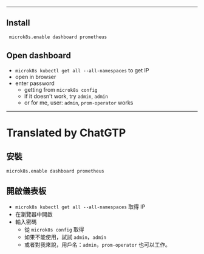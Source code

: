 <!--HugoNoteFlag-->

---

## Install

` microk8s.enable dashboard prometheus`

## Open dashboard

* `microk8s kubectl get all --all-namespaces` to get IP
* open in browser
* enter password
  * getting from `microk8s config`
  * if it doesn't work, try `admin`, `admin`
  * or for me, user: `admin`, `prom-operator` works

---

<!--HugoNoteZhFlag-->

# Translated by ChatGTP

## 安裝

`microk8s.enable dashboard prometheus`

## 開啟儀表板

* `microk8s kubectl get all --all-namespaces` 取得 IP
* 在瀏覽器中開啟
* 輸入密碼
  * 從 `microk8s config` 取得
  * 如果不能使用，試試 `admin`，`admin`
  * 或者對我來說，用戶名：`admin`，`prom-operator` 也可以工作。